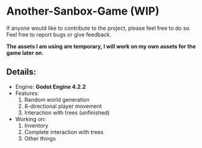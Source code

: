 # Another-Sanbox-Game (WIP)
If anyone would like to contribute to the project, please feel free to do so. Feel free to report bugs or give feedback.

**The assets I am using are temporary, I will work on my own assets for the game later on.**

## Details:
* Engine: **Godot Engine 4.2.2**
* Features:
  1. Random world generation
  2. 8-directional player movement
  3. Interaction with trees (unfinished)
* Working on:
  1. Inventory
  2. Complete interaction with trees
  3. Other things
